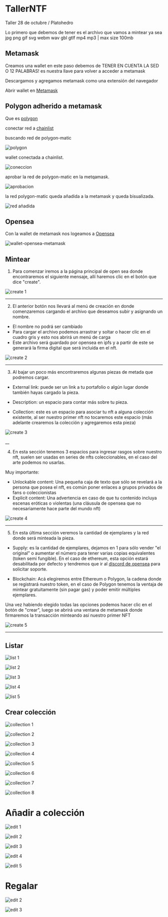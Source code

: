 # TallerNTF
Taller 28 de octubre / Platohedro 

Lo primero que debemos de tener es el archivo que vamos a mintear ya sea jpg png gif svg webm wav gbl gtlf mp4 mp3 | max size 100mb 


## Metamask 

Creamos una wallet en este paso debemos de TENER EN CUENTA LA SED O 12 PALABRAS! es nuestra llave para volver a acceder a metamask 

Descargamos y agregamos metamask como una extensión del navegador 

Abrir wallet en [Metamask](https://metamask.io/)  



## Polygon adherido a metamask

Que es [polygon](https://www.polygon.com/)

 conectar red a [chainlist](https://chainlist.org/) 
 
 
 buscando red de polygon-matic

 ![polygon](https://github.com/cypherplatxs/TallerNTF/blob/main/screenshots/polygon.png)
 
 wallet conectada a chainlist.
 
 ![coneccion](https://github.com/cypherplatxs/TallerNTF/blob/main/screenshots/metamask%20conectada%20a%20chainlist.png)
 
 aprobar la red de polygon-matic en la metqamask.
 
 ![aprobacion](https://github.com/cypherplatxs/TallerNTF/blob/main/screenshots/aprobar%20red%20hacia%20metamask.png)
 
 la red polygon-matic queda añadida a la metamask y queda bisualizada.
 
 ![red añadida](https://github.com/cypherplatxs/TallerNTF/blob/main/screenshots/red%20de%20polygon-matic%20a%C3%B1dida%20.png)

 


## Opensea

Con la wallet de metamask nos logeamos a [Opensea](https://opensea.io/)

 ![wallet-opensea-metamask](https://github.com/cypherplatxs/TallerNTF/blob/main/screenshots/opensea%20y%20metamaask.png)



## Mintear

1. Para comenzar iremos a la página principal de open sea donde encontraremos el siguiente mensaje, allí haremos clic en el botón que dice "create".

![create 1](./screenshots/create1.png?raw=true "Optional Title")

___

2. El anterior botón nos llevará al menú de creación en donde comenzaremos cargando el archivo que deseamos subir y asignando un nombre.

- El nombre no podrá ser cambiado
- Para cargar el archivo podemos arrastrar y soltar o hacer clic en el cuadro gris y esto nos abrirá un menú de carga
- Este archivo será guardado por opensea en ipfs y a partir de este se generará la firma digital que será incluída en el nft.

![create 2](./screenshots/create2.png?raw=true "Optional Title")

___

3. Al bajar un poco más encontraremos algunas piezas de metada que podremos cargar.

- External link: puede ser un link a tu portafolio o algún lugar donde también hayas cargado la pieza.

- Description: un espacio para contar más sobre tu pieza.

- Collection: este es un espacio para asociar tu nft a alguna colección existente, al ser nuestro primer nft no tocaremos este espacio (más adelante crearemos la colección y agregaremos esta pieza)

![create 3](./screenshots/create3.png?raw=true "Optional Title")

__

4. En esta sección tenemos 3 espacios para ingresar rasgos sobre nuestro nft, suelen ser usadas en series de nfts coleccionables, en el caso del arte podemos no usarlas.

Muy importante:
- Unlockable content: Una pequeña caja de texto que sólo se revelará a la persona que posea el nft, es común poner enlaces a grupos privados de fans o coleccionistas
- Explicit content: Una advertencia en caso de que tu contenido incluya escenas eróticas o violentas (una cláusula de opensea que no necesariamente hace parte del mundo nft)

![create 4](./screenshots/create4.png?raw=true "Optional Title")

___

5. En esta última sección veremos la cantidad de ejemplares y la red donde será minteada la pieza.

- Supply: es la cantidad de ejemplares, dejamos en 1 para sólo vender "el original" o aumentar el número para tener varias copias equivalentes (token semi fungible). En el caso de ethereum, esta opción estará desabilitada por defecto y tendremos que ir al [discord de opensea](https://discord.com/invite/opensea) para solicitar soporte.

- Blockchain: Acá elegiremos entre Ethereum o Polygon, la cadena donde se registrará nuestro token, en el caso de Polygon tenemos la ventaja de mintear gratuitamente (sin pagar gas) y poder emitir múltiples ejemplares.

Una vez habiendo elegido todas las opciones podemos hacer clic en el botón de "crear", luego se abrirá una ventana de metamask donde firmaremos la transacción minteando así nuestro primer NFT

![create 5](./screenshots/create5.png?raw=true "Optional Title")

___



## Listar

![list 1](./screenshots/list1.png?raw=true "Optional Title")

![list 2](./screenshots/list2.png?raw=true "Optional Title")

![list 3](./screenshots/list3.png?raw=true "Optional Title")

![list 4](./screenshots/list4.png?raw=true "Optional Title")

![list 5](./screenshots/list5.png?raw=true "Optional Title")


## Crear colección

![collection 1](./screenshots/collection1.png?raw=true "Optional Title")

![collection 2](./screenshots/collection2.png?raw=true "Optional Title")

![collection 3](./screenshots/collection3.png?raw=true "Optional Title")

![collection 4](./screenshots/collection4.png?raw=true "Optional Title")

![collection 5](./screenshots/collection5.png?raw=true "Optional Title")

![collection 6](./screenshots/collection6.png?raw=true "Optional Title")

![collection 7](./screenshots/collection7.png?raw=true "Optional Title")

![collection 8](./screenshots/collection8.png?raw=true "Optional Title")
# Añadir a colección

![edit 1](./screenshots/edit1.png?raw=true "Optional Title")

![edit 2](./screenshots/edit2.png?raw=true "Optional Title")

![edit 3](./screenshots/edit3.png?raw=true "Optional Title")

![edit 4](./screenshots/edit4.png?raw=true "Optional Title")

![edit 5](./screenshots/edit5.png?raw=true "Optional Title")

# Regalar

![edit 2](./screenshots/edit2.png?raw=true "Optional Title")

![edit 3](./screenshots/edit3.png?raw=true "Optional Title")